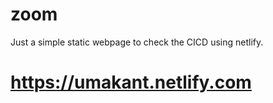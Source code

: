 # zoom
Just a simple static webpage to check the CICD using netlify.


# https://umakant.netlify.com
